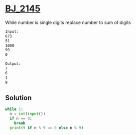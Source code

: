 # [BJ_2145](https://acmicpc.net/problem/2145)

While number is single digits replace number to sum of digits

```txt
Input:
673
51
1000
99
0

Output:
7
6
1
9
```

## Solution

```py
while 1:
  n = int(input())
  if n == 0:
    break
  print(9 if n % 9 == 0 else n % 9)
```
